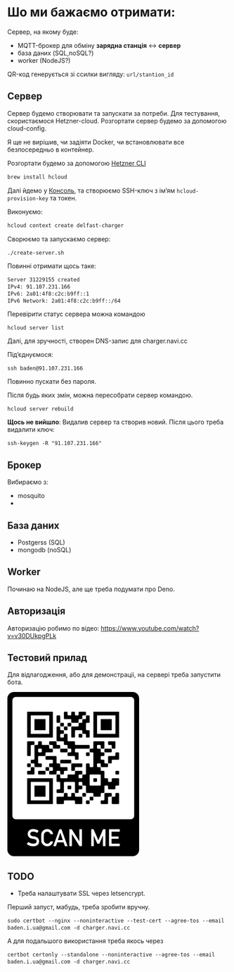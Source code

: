 # Шо ми бажаємо отримати:

Сервер, на якому буде:
- MQTT-брокер для обміну __зарядна станція__ <-> __сервер__
- база даних (SQL,noSQL?)
- worker (NodeJS?)

QR-код генерується зі ссилки вигляду:
`url/stantion_id`


## Сервер

Сервер будемо створювати та запускати за потреби.
Для тестування, скористаємося Hetzner-cloud.
Розгортати сервер будемо за допомогою cloud-config.

Я ще не вирішив, чи задіяти Docker, чи встановлювати все безпосередньо в контейнер.

Розгортати будемо за допомогою [Hetzner CLI](https://community.hetzner.com/tutorials/howto-hcloud-cli)

```bash
brew install hcloud
```

Далі йдемо у [Консоль](https://console.hetzner.cloud), та створюємо SSH-ключ з імʼям `hcloud-provision-key` та токен.

Виконуємо:
```bash
hcloud context create delfast-charger
```

Сворюємо та запускаємо сервер:
```bash
./create-server.sh
```

Повинні отримати щось таке:
```
Server 31229155 created
IPv4: 91.107.231.166
IPv6: 2a01:4f8:c2c:b9ff::1
IPv6 Network: 2a01:4f8:c2c:b9ff::/64
```

Перевірити статус сервера можна командою

```
hcloud server list
```

Далі, для зручності, створен DNS-запис для charger.navi.cc

Підʼєднуємося:
```
ssh baden@91.107.231.166
```

Повинно пускати без пароля.

Після будь яких змін, можна пересобрати сервер командою.
```
hcloud server rebuild 
```

__Щось не вийшло__: Видалив сервер та створив новий. Після цього треба видалити ключ:

```
ssh-keygen -R "91.107.231.166"
```

## Брокер

Вибираємо з:
- mosquito
- 

## База даних

- Postgerss (SQL)
- mongodb (noSQL)

## Worker

Починаю на NodeJS, але ще треба подумати про Deno.


## Авторизація

Авторизацію робимо по відео: https://www.youtube.com/watch?v=v30DUkpgPLk

## Тестовий прилад

Для відлагодження, або для демонстраціі, на сервері треба запустити бота.

![](charger-id001.png)

## TODO

- Треба налаштувати SSL через letsencrypt.

Перший запуст, мабудь, треба зробити вручну.

```
sudo certbot --nginx --noninteractive --test-cert --agree-tos --email baden.i.ua@gmail.com -d charger.navi.cc
```

А для подальшого використання треба якось через 
```
certbot certonly --standalone --noninteractive --agree-tos --email baden.i.ua@gmail.com -d charger.navi.cc
```